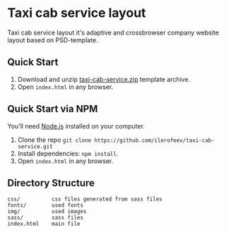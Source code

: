 # Taxi cab service layout
Taxi cab service layout it's adaptive and crossbrowser company website layout based on PSD-template.

## Quick Start

1. Download and unzip [taxi-cab-service.zip](https://github.com/ilerofeev/taxi-cab-service/archive/master.zip) template archive.
2. Open `index.html` in any browser.

## Quick Start via NPM

You’ll need [Node.js](https://nodejs.org/) installed on your computer.

1. Clone the repo `git clone https://github.com/ilerofeev/taxi-cab-service.git`
1. Install dependencies: `npm install`.
2. Open `index.html` in any browser.

## Directory Structure

```
css/          css files generated from sass files
fonts/        used fonts
img/          used images
sass/         sass files
index.html    main file
```
